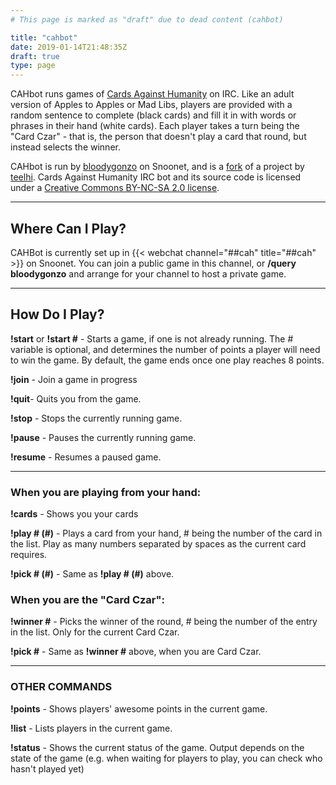 ```yaml
---
# This page is marked as "draft" due to dead content (cahbot)

title: "cahbot"
date: 2019-01-14T21:48:35Z
draft: true
type: page
---
```


CAHbot runs games of [Cards Against Humanity](http://www.cardsagainsthumanity.com/) on IRC.  Like an adult version of Apples to Apples or Mad Libs, players are provided with a random sentence to complete (black cards) and fill it in with words or phrases in their hand (white cards).  Each player takes a turn being the "Card Czar" - that is, the person that doesn't play a card that round, but instead selects the winner.

CAHbot is run by [bloodygonzo](/bloodygonzo) on Snoonet, and is a [fork](https://github.com/snoonetIRC/irc-cah) of a project by [teelhi](https://github.com/teeli/irc-cah).  Cards Against Humanity IRC bot and its source code is licensed under a [Creative Commons BY-NC-SA 2.0 license](http://creativecommons.org/licenses/by-nc-sa/2.0/).

---

## Where Can I Play?

CAHBot is currently set up in {{< webchat channel="##cah" title="##cah" >}} on Snoonet.  You can join a public game in this channel, or **/query bloodygonzo** and arrange for your channel to host a private game.

---

## How Do I Play?

**!start** or **!start #** - Starts a game, if one is not already running. The # variable is optional, and determines the number of points a player will need to win the game.  By default, the game ends once one play reaches 8 points.

**!join** - Join a game in progress

**!quit**- Quits you from the game.

**!stop** - Stops the currently running game.

**!pause** - Pauses the currently running game.

**!resume** - Resumes a paused game.

---

### When you are playing from your hand:

**!cards** - Shows you your cards

**!play # (#)** - Plays a card from your hand, # being the number of the card in the list. Play as many numbers separated by spaces as the current card requires.

**!pick # (#)**  - Same as **!play # (#)** above.

### When you are the "Card Czar":

**!winner #** - Picks the winner of the round, # being the number of the entry in the list. Only for the current Card Czar.

**!pick #**  - Same as **!winner #** above, when you are Card Czar.

---

### OTHER COMMANDS

**!points** - Shows players' awesome points in the current game.

**!list** - Lists players in the current game.

**!status** - Shows the  current status of the game. Output depends on the state of the game (e.g. when waiting for players to play, you can check who hasn't played yet)

